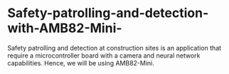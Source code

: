 # Safety-patrolling-and-detection-with-AMB82-Mini-
Safety patrolling and detection at construction sites is an application that require a microcontroller board with a camera and neural network capabilities. Hence, we will be using AMB82-Mini.
